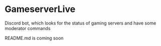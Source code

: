 # GameserverLive
Discord bot, which looks for the status of gaming servers and have some moderator commands



README.md is coming soon
